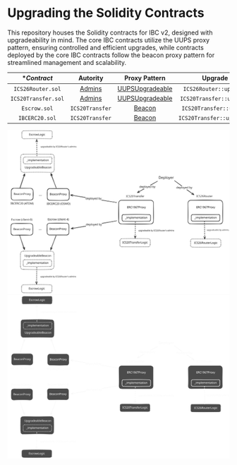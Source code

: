 # Upgrading the Solidity Contracts

This repository houses the Solidity contracts for IBC v2, designed with upgradeability in mind. The core IBC contracts utilize the UUPS proxy pattern, ensuring controlled and efficient upgrades, while contracts deployed by the core IBC contracts follow the beacon proxy pattern for streamlined management and scalability.

| **Contract* | **Autority** | **Proxy Pattern** | **Upgrade Function** |
|:---:|:---:|:---:|:---:|
| `ICS26Router.sol` | [Admins](./README.md#security-assumptions) | [UUPSUpgradeable](https://docs.openzeppelin.com/contracts/5.x/api/proxy#UUPSUpgradeable) | `ICS26Router::upgradeToAndCall` |
| `ICS20Transfer.sol` | [Admins](./README.md#security-assumptions) | [UUPSUpgradeable](https://docs.openzeppelin.com/contracts/5.x/api/proxy#UUPSUpgradeable) | `ICS20Transfer::upgradeToAndCall` |
| `Escrow.sol` | `ICS20Transfer` | [Beacon](https://docs.openzeppelin.com/contracts/5.x/api/proxy#BeaconProxy) | `ICS20Transfer::upgradeEscrowTo` |
| `IBCERC20.sol` | `ICS20Transfer` | [Beacon](https://docs.openzeppelin.com/contracts/5.x/api/proxy#BeaconProxy) | `ICS20Transfer::upgradeIBCERC20To` |

![Light Mode Diagram](./docs/assets/upgradeability-light.svg#gh-light-mode-only)![Dark Mode Diagram](./docs/assets/upgradeability-dark.svg#gh-dark-mode-only)
